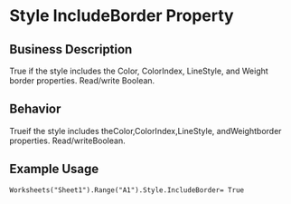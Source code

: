# Style IncludeBorder Property

## Business Description
True if the style includes the Color, ColorIndex, LineStyle, and Weight border properties. Read/write Boolean.

## Behavior
Trueif the style includes theColor,ColorIndex,LineStyle, andWeightborder properties. Read/writeBoolean.

## Example Usage
```vba
Worksheets("Sheet1").Range("A1").Style.IncludeBorder= True
```